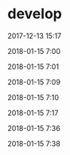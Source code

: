 # develop
2017-12-13 15:17

2018-01-15 7:00

2018-01-15 7:01

2018-01-15 7:09

2018-01-15 7:10

2018-01-15 7:17

2018-01-15 7:36

2018-01-15 7:38
